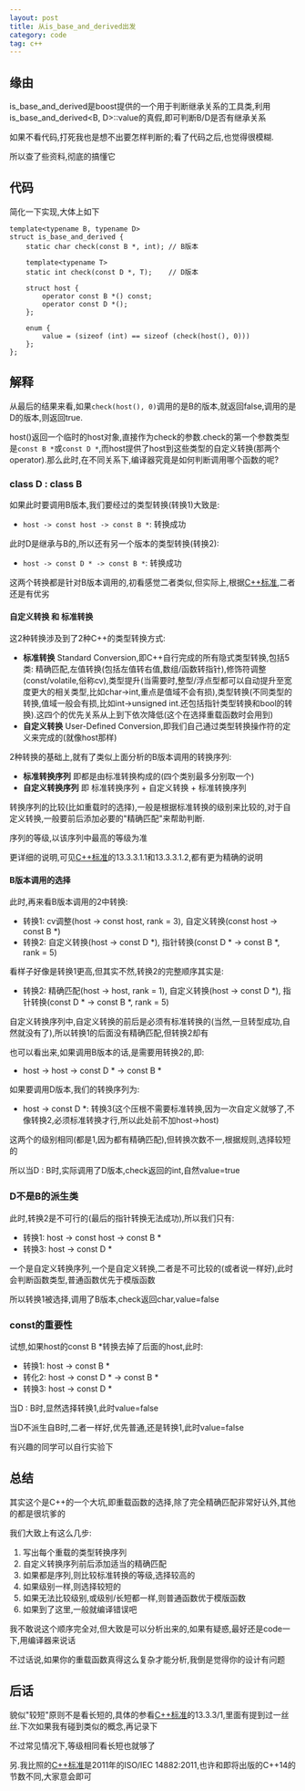 ```yaml
---
layout: post
title: 从is_base_and_derived出发
category: code
tag: c++
---
```


## 缘由

is_base_and_derived是boost提供的一个用于判断继承关系的工具类,利用is_base_and_derived<B, D>::value的真假,即可判断B/D是否有继承关系

如果不看代码,打死我也是想不出要怎样判断的;看了代码之后,也觉得很模糊.

所以查了些资料,彻底的搞懂它

## 代码

简化一下实现,大体上如下

    template<typename B, typename D>
    struct is_base_and_derived {
        static char check(const B *, int); // B版本

        template<typename T>
        static int check(const D *, T);    // D版本

        struct host {
            operator const B *() const;
            operator const D *();
        };

        enum {
            value = (sizeof (int) == sizeof (check(host(), 0)))
        };
    };

## 解释

从最后的结果来看,如果`check(host(), 0)`调用的是B的版本,就返回false,调用的是D的版本,则返回true.

host()返回一个临时的host对象,直接作为check的参数.check的第一个参数类型是`const B *`或`const D *`,而host提供了host到这些类型的自定义转换(那两个operator).那么此时,在不同关系下,编译器究竟是如何判断调用哪个函数的呢?

### class D : class B

如果此时要调用B版本,我们要经过的类型转换(转换1)大致是:

* `host -> const host -> const B *`: 转换成功

此时D是继承与B的,所以还有另一个版本的类型转换(转换2):

* `host -> const D * -> const B *`: 转换成功

这两个转换都是针对B版本调用的,初看感觉二者类似,但实际上,根据[C++标准][c++11],二者还是有优劣

#### 自定义转换 和 标准转换

这2种转换涉及到了2种C++的类型转换方式:

* **标准转换** Standard Conversion,即C++自行完成的所有隐式类型转换,包括5类: 精确匹配,左值转换(包括左值转右值,数组/函数转指针),修饰符调整(const/volatile,俗称cv),类型提升(当需要时,整型/浮点型都可以自动提升至宽度更大的相关类型,比如char->int,重点是值域不会有损),类型转换(不同类型的转换,值域一般会有损,比如int->unsigned int.还包括指针类型转换和bool的转换).这四个的优先关系从上到下依次降低(这个在选择重载函数时会用到)
* **自定义转换** User-Defined Conversion,即我们自己通过类型转换操作符的定义来完成的(就像host那样)

2种转换的基础上,就有了类似上面分析的B版本调用的转换序列:

* **标准转换序列** 即都是由标准转换构成的(四个类别最多分别取一个)
* **自定义转换序列** 即 标准转换序列 + 自定义转换 + 标准转换序列

转换序列的比较(比如重载时的选择),一般是根据标准转换的级别来比较的,对于自定义转换,一般要前后添加必要的"精确匹配"来帮助判断.

序列的等级,以该序列中最高的等级为准

更详细的说明,可见[C++标准][c++11]的13.3.3.1.1和13.3.3.1.2,都有更为精确的说明

#### B版本调用的选择

此时,再来看B版本调用的2中转换:

* 转换1: cv调整(host -> const host, rank = 3), 自定义转换(const host -> const B *)
* 转换2: 自定义转换(host -> const D *), 指针转换(const D * -> const B *, rank = 5)

看样子好像是转换1更高,但其实不然,转换2的完整顺序其实是:

* 转换2: 精确匹配(host -> host, rank = 1), 自定义转换(host -> const D *), 指针转换(const D * -> const B *, rank = 5)

自定义转换序列中,自定义转换的前后是必须有标准转换的(当然,一旦转型成功,自然就没有了),所以转换1的后面没有精确匹配,但转换2却有

也可以看出来,如果调用B版本的话,是需要用转换2的,即:

* host -> host -> const D * -> const B *

如果要调用D版本,我们的转换序列为:

* host -> const D *: 转换3(这个压根不需要标准转换,因为一次自定义就够了,不像转换2,必须标准转换才行,所以此处前不加host->host)

这两个的级别相同(都是1,因为都有精确匹配),但转换次数不一,根据规则,选择较短的

所以当D : B时,实际调用了D版本,check返回的int,自然value=true

### D不是B的派生类

此时,转换2是不可行的(最后的指针转换无法成功),所以我们只有:

* 转换1: host -> const host -> const B *
* 转换3: host -> const D *

一个是自定义转换序列,一个是自定义转换,二者是不可比较的(或者说一样好),此时会判断函数类型,普通函数优先于模版函数

所以转换1被选择,调用了B版本,check返回char,value=false

### const的重要性

试想,如果host的const B *转换去掉了后面的host,此时:

* 转换1: host -> const B *
* 转化2: host -> const D * -> const B *
* 转换3: host -> const D *

当D : B时,显然选择转换1,此时value=false

当D不派生自B时,二者一样好,优先普通,还是转换1,此时value=false

有兴趣的同学可以自行实验下

## 总结

其实这个是C++的一个大坑,即重载函数的选择,除了完全精确匹配非常好认外,其他的都是很坑爹的

我们大致上有这么几步:

1. 写出每个重载的类型转换序列
2. 自定义转换序列前后添加适当的精确匹配
3. 如果都是序列,则比较标准转换的等级,选择较高的
4. 如果级别一样,则选择较短的
5. 如果无法比较级别,或级别/长短都一样,则普通函数优于模版函数
6. 如果到了这里,一般就编译错误吧

我不敢说这个顺序完全对,但大致是可以分析出来的,如果有疑惑,最好还是code一下,用编译器来说话

不过话说,如果你的重载函数真得这么复杂才能分析,我倒是觉得你的设计有问题

## 后话

貌似"较短"原则不是看长短的,具体的参看[C++标准][c++11]的13.3.3/1,里面有提到过一丝丝.下次如果我有碰到类似的概念,再记录下

不过常见情况下,等级相同看长短也就够了

另.我比照的[C++标准][c++11]是2011年的ISO/IEC 14882:2011,也许和即将出版的C++14的节数不同,大家意会即可

[c++11]: http://www.open-std.org/jtc1/sc22/wg21/docs/standards#14882 "2011的标准草案"
